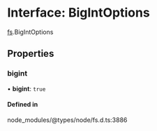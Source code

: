 # Interface: BigIntOptions

[fs](../modules/fs.md).BigIntOptions

## Properties

### bigint

• **bigint**: ``true``

#### Defined in

node_modules/@types/node/fs.d.ts:3886
